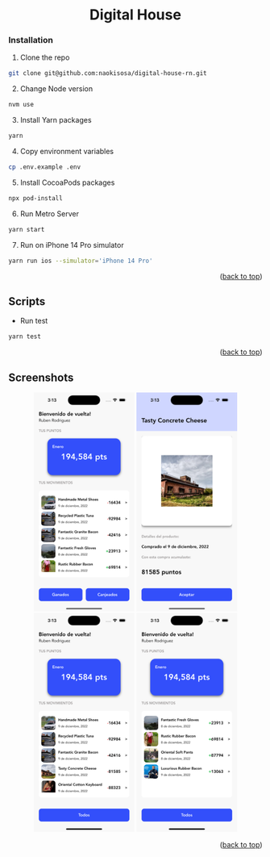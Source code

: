<div align="center">
<h1 align="center">Digital House</h3>
</div>

### Installation

1. Clone the repo

```sh
git clone git@github.com:naokisosa/digital-house-rn.git
```

2. Change Node version

```sh
nvm use
```

3. Install Yarn packages

```sh
yarn
```

4. Copy environment variables

```sh
cp .env.example .env
```

5. Install CocoaPods packages

```sh
npx pod-install
```

6. Run Metro Server

```sh
yarn start
```

7. Run on iPhone 14 Pro simulator

```sh
yarn run ios --simulator='iPhone 14 Pro'
```

<p align="right">(<a href="#top">back to top</a>)</p>

## Scripts

- Run test

```sh
yarn test
```

<p align="right">(<a href="#top">back to top</a>)</p>

## Screenshots

<div align="center">
<img src="src/assets/screenshot1.png" width="200">
<img src="src/assets/screenshot2.png" width="200">
<img src="src/assets/screenshot3.png" width="200">
<img src="src/assets/screenshot4.png" width="200">
</div>
<p align="right">(<a href="#top">back to top</a>)</p>
